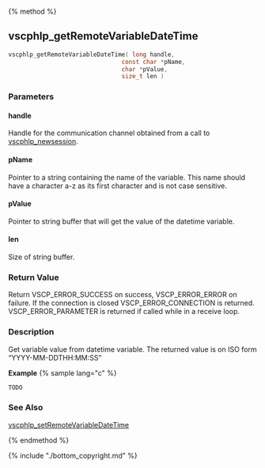 
{% method %}
## vscphlp_getRemoteVariableDateTime

```c
vscphlp_getRemoteVariableDateTime( long handle, 
                                const char *pName, 
                                char *pValue, 
                                size_t len ) 
```


### Parameters

#### handle
Handle for the communication channel obtained from a call to [vscphlp_newsession](vscphlp_newsession.md).

#### pName
Pointer to a string containing the name of the variable. This name should have a character a-z as its first character and is not case sensitive.

#### pValue
Pointer to string buffer that will get the value of the datetime variable.

#### len
Size of string buffer.

### Return Value
Return VSCP_ERROR_SUCCESS on success, VSCP_ERROR_ERROR on failure. If the connection is closed VSCP_ERROR_CONNECTION is returned. VSCP_ERROR_PARAMETER is returned if called while in a receive loop. 

### Description
Get variable value from datetime variable. The returned value is on ISO form “YYYY-MM-DDTHH:MM:SS” 

**Example** {% sample lang="c" %}

```c
TODO
```

### See Also
[vscphlp_setRemoteVariableDateTime](vscphlp_setremotevariabledatetime.md)

{% endmethod %}

{% include "./bottom_copyright.md" %}
